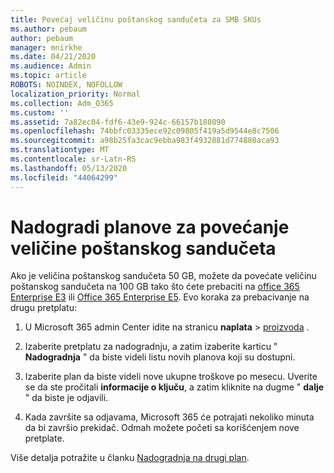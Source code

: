 ```yaml
---
title: Povećaj veličinu poštanskog sandučeta za SMB SKUs
ms.author: pebaum
author: pebaum
manager: mnirkhe
ms.date: 04/21/2020
ms.audience: Admin
ms.topic: article
ROBOTS: NOINDEX, NOFOLLOW
localization_priority: Normal
ms.collection: Adm_O365
ms.custom: ''
ms.assetid: 7a82ec04-fdf6-43e9-924c-66157b180890
ms.openlocfilehash: 74bbfc03335ece92c09805f419a5d9544e8c7506
ms.sourcegitcommit: a98b25fa3cac9ebba983f4932881d774880aca93
ms.translationtype: MT
ms.contentlocale: sr-Latn-RS
ms.lasthandoff: 05/13/2020
ms.locfileid: "44064299"
---
```

# <a name="upgrade-plans-to-increase-mailbox-size"></a>Nadogradi planove za povećanje veličine poštanskog sandučeta

Ako je veličina poštanskog sandučeta 50 GB, možete da povećate veličinu poštanskog sandučeta na 100 GB tako što ćete prebaciti na [office 365 Enterprise E3](https://products.office.com/business/office-365-enterprise-e3-business-software) ili [Office 365 Enterprise E5](https://products.office.com/business/office-365-enterprise-e5-business-software). Evo koraka za prebacivanje na drugu pretplatu:
  
1. U Microsoft 365 admin Center idite na stranicu **naplata**  >  [proizvoda](https://go.microsoft.com/fwlink/p/?linkid=842054) .

2. Izaberite pretplatu za nadogradnju, a zatim izaberite karticu " **Nadogradnja** " da biste videli listu novih planova koji su dostupni.

3. Izaberite plan da biste videli nove ukupne troškove po mesecu. Uverite se da ste pročitali **informacije o ključu**, a zatim kliknite na dugme " **dalje** " da biste je odjavili.

4. Kada završite sa odjavama, Microsoft 365 će potrajati nekoliko minuta da bi završio prekidač. Odmah možete početi sa korišćenjem nove pretplate.

Više detalja potražite u članku [Nadogradnja na drugi plan](https://docs.microsoft.com/microsoft-365/commerce/subscriptions/upgrade-to-different-plan).
